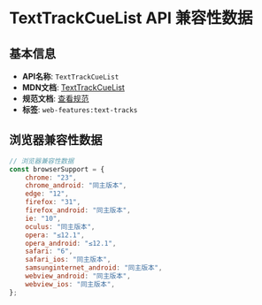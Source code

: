 # TextTrackCueList API 兼容性数据

## 基本信息

- **API名称**: `TextTrackCueList`
- **MDN文档**: [TextTrackCueList](https://developer.mozilla.org/docs/Web/API/TextTrackCueList)
- **规范文档**: [查看规范](https://html.spec.whatwg.org/multipage/media.html#texttrackcuelist)
- **标签**: `web-features:text-tracks`

## 浏览器兼容性数据

```javascript
// 浏览器兼容性数据
const browserSupport = {
    chrome: "23",
    chrome_android: "同主版本",
    edge: "12",
    firefox: "31",
    firefox_android: "同主版本",
    ie: "10",
    oculus: "同主版本",
    opera: "≤12.1",
    opera_android: "≤12.1",
    safari: "6",
    safari_ios: "同主版本",
    samsunginternet_android: "同主版本",
    webview_android: "同主版本",
    webview_ios: "同主版本",
};

```

